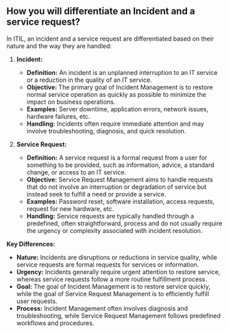 ## How you will differentiate an Incident and a service request?

In ITIL, an incident and a service request are differentiated based on their nature and the way they are handled:

1. **Incident:**
   - **Definition:** An incident is an unplanned interruption to an IT service or a reduction in the quality of an IT service.
   - **Objective:** The primary goal of Incident Management is to restore normal service operation as quickly as possible to minimize the impact on business operations.
   - **Examples:** Server downtime, application errors, network issues, hardware failures, etc.
   - **Handling:** Incidents often require immediate attention and may involve troubleshooting, diagnosis, and quick resolution.

2. **Service Request:**
   - **Definition:** A service request is a formal request from a user for something to be provided, such as information, advice, a standard change, or access to an IT service.
   - **Objective:** Service Request Management aims to handle requests that do not involve an interruption or degradation of service but instead seek to fulfill a need or provide a service.
   - **Examples:** Password reset, software installation, access requests, request for new hardware, etc.
   - **Handling:** Service requests are typically handled through a predefined, often straightforward, process and do not usually require the urgency or complexity associated with incident resolution.

**Key Differences:**
- **Nature:** Incidents are disruptions or reductions in service quality, while service requests are formal requests for services or information.
- **Urgency:** Incidents generally require urgent attention to restore service, whereas service requests follow a more routine fulfillment process.
- **Goal:** The goal of Incident Management is to restore service quickly, while the goal of Service Request Management is to efficiently fulfill user requests.
- **Process:** Incident Management often involves diagnosis and troubleshooting, while Service Request Management follows predefined workflows and procedures.
